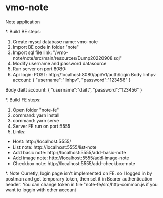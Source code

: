 # vmo-note
Note application

*. Build BE steps:
1. Create mysql database name: vmo-note
2. Import BE code in folder "note"
3. Import sql file link: "/vmo-note/note/src/main/resources/Dump20220908.sql"
4. Modify username and password datasource
5. Run server on port 8080: 
6. Api login:
POST: http://localhost:8080/api/v1/auth/login
Body linhpv account:
{
    "username":"linhpv",
    "password":"123456"
}

Body daitt account:
{
    "username":"daitt",
    "password":"123456"
}



*. Build FE steps:
1. Open folder "note-fe"
2. command: yarn install
3. command: yarn serve
4. Server FE run on port 5555
4. Links:
- Host: http://localhost:5555/
- List note: http://localhost:5555/list-note
- Add basic note: http://localhost:5555/add-basic-note
- Add image note: http://localhost:5555/add-image-note
- Checkbox note: http://localhost:5555/add-checkbox-note

*. Note
Curretly, login page isn't implemented on FE. so I logged in by postman and get temporary token, 
then set it in Bearer authentication header. You can change token in file "note-fe/src/http-common.js if you want to loggin with other account